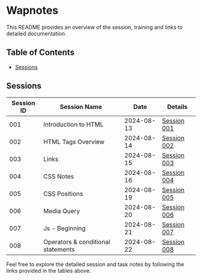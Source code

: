 # Wapnotes

This README provides an overview of the session, training and links to detailed documentation.

## Table of Contents

- [Sessions](#sessions)

## Sessions

| Session ID | Session Name       | Date       | Details                                |
|------------|--------------------|------------|----------------------------------------|
| 001        | Introduction to HTML   | 2024-08-13 | [Session 001](Frontend-dev/Session1.md) |
| 002        | HTML Tags Overview | 2024-08-14 | [Session 002](Frontend-dev/Session2.md) |
| 003        | Links      | 2024-08-15 | [Session 003](Frontend-dev/Session3.md) |
| 004        | CSS Notes      | 2024-08-16 | [Session 004](Frontend-dev/Session4.md) |
| 005        | CSS Positions      | 2024-08-19 | [Session 005](Frontend-dev/Session5.md) |
| 006        | Media Query      | 2024-08-20 | [Session 006](Frontend-dev/Session6.md) |
| 007        | Js - Beginning     | 2024-08-21 | [Session 007](Frontend-dev/Session7.md) |
| 008        | Operators & conditional statements      | 2024-08-22 | [Session 008](Frontend-dev/Session8.md) |


Feel free to explore the detailed session and task notes by following the links provided in the tables above.
